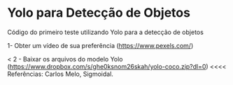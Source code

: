 # Yolo para Detecção de Objetos
Código do primeiro teste utilizando Yolo para a detecção de objetos


1- Obter um vídeo de sua preferência (https://www.pexels.com/)


<
2 - Baixar os arquivos do modelo Yolo (https://www.dropbox.com/s/ghe0ksnom26skah/yolo-coco.zip?dl=0) <<<< Referências: Carlos Melo, Sigmoidal.
